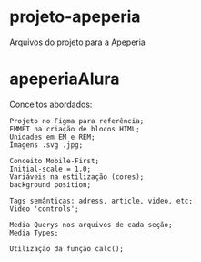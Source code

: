 # projeto-apeperia
Arquivos do projeto para a Apeperia
# apeperiaAlura

Conceitos abordados:

    Projeto no Figma para referência;
    EMMET na criação de blocos HTML;
    Unidades em EM e REM;
    Imagens .svg .jpg;

    Conceito Mobile-First;
    Initial-scale = 1.0;
    Variáveis na estilização (cores);
    background position;

    Tags semânticas: adress, article, video, etc;
    Video 'controls';

    Media Querys nos arquivos de cada seção;
    Media Types;
    
    Utilização da função calc();

    

